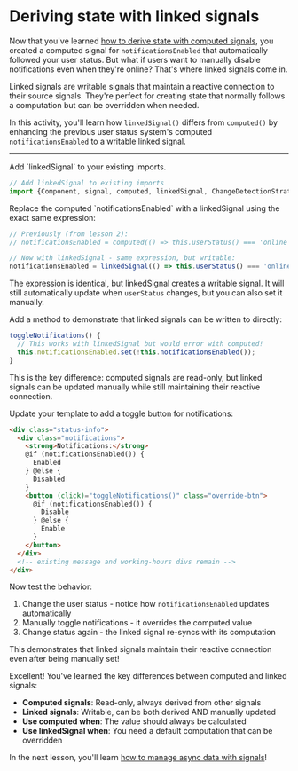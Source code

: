 # Deriving state with linked signals

Now that you've learned [how to derive state with computed signals](/tutorials/signals/2-deriving-state-with-computed-signals), you created a computed signal for `notificationsEnabled` that automatically followed your user status. But what if users want to manually disable notifications even when they're online? That's where linked signals come in.

Linked signals are writable signals that maintain a reactive connection to their source signals. They're perfect for creating state that normally follows a computation but can be overridden when needed.

In this activity, you'll learn how `linkedSignal()` differs from `computed()` by enhancing the previous user status system's computed `notificationsEnabled` to a writable linked signal.

<hr />

<docs-workflow>

<docs-step title="Import linkedSignal function">
Add `linkedSignal` to your existing imports.

```ts
// Add linkedSignal to existing imports
import {Component, signal, computed, linkedSignal, ChangeDetectionStrategy} from '@angular/core';
```

</docs-step>

<docs-step title="Convert computed to linkedSignal with the same expression">
Replace the computed `notificationsEnabled` with a linkedSignal using the exact same expression:

```ts
// Previously (from lesson 2):
// notificationsEnabled = computed(() => this.userStatus() === 'online');

// Now with linkedSignal - same expression, but writable:
notificationsEnabled = linkedSignal(() => this.userStatus() === 'online');
```

The expression is identical, but linkedSignal creates a writable signal. It will still automatically update when `userStatus` changes, but you can also set it manually.
</docs-step>

<docs-step title="Add a method to manually toggle notifications">
Add a method to demonstrate that linked signals can be written to directly:

```ts
toggleNotifications() {
  // This works with linkedSignal but would error with computed!
  this.notificationsEnabled.set(!this.notificationsEnabled());
}
```

This is the key difference: computed signals are read-only, but linked signals can be updated manually while still maintaining their reactive connection.
</docs-step>

<docs-step title="Update the template to add manual notification control">
Update your template to add a toggle button for notifications:

```html
<div class="status-info">
  <div class="notifications">
    <strong>Notifications:</strong>
    @if (notificationsEnabled()) {
      Enabled
    } @else {
      Disabled
    }
    <button (click)="toggleNotifications()" class="override-btn">
      @if (notificationsEnabled()) {
        Disable
      } @else {
        Enable
      }
    </button>
  </div>
  <!-- existing message and working-hours divs remain -->
</div>
```

</docs-step>

<docs-step title="Observe the reactive behavior">
Now test the behavior:

1. Change the user status - notice how `notificationsEnabled` updates automatically
2. Manually toggle notifications - it overrides the computed value
3. Change status again - the linked signal re-syncs with its computation

This demonstrates that linked signals maintain their reactive connection even after being manually set!
</docs-step>

</docs-workflow>

Excellent! You've learned the key differences between computed and linked signals:

- **Computed signals**: Read-only, always derived from other signals
- **Linked signals**: Writable, can be both derived AND manually updated
- **Use computed when**: The value should always be calculated
- **Use linkedSignal when**: You need a default computation that can be overridden

In the next lesson, you'll learn [how to manage async data with signals](/tutorials/signals/4-managing-async-data-with-signals)!
